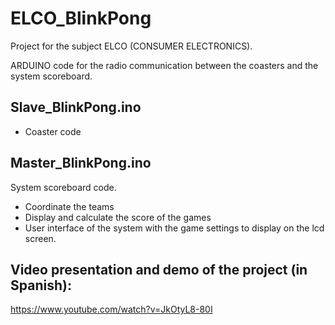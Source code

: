 # ELCO_BlinkPong
Project for the subject ELCO (CONSUMER ELECTRONICS). 

ARDUINO code for the radio communication between the coasters and the system scoreboard.

## Slave_BlinkPong.ino 
* Coaster code

## Master_BlinkPong.ino 
System scoreboard code. 
* Coordinate the teams 
* Display and calculate the score of the games 
* User interface of the system with the game settings to display on the lcd screen.

## Video presentation and demo of the project (in Spanish):
https://www.youtube.com/watch?v=JkOtyL8-80I
